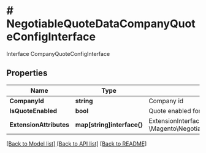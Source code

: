 # # NegotiableQuoteDataCompanyQuoteConfigInterface
Interface CompanyQuoteConfigInterface

## Properties 


Name | Type | Description | Notes
------------ | ------------- | ------------- | -------------
**CompanyId**| **string** | Company id  | [optional]
**IsQuoteEnabled**| **bool** | Quote enabled for company  |
**ExtensionAttributes**| **map[string]interface{}** | ExtensionInterface class for @see \\Magento\\NegotiableQuote\\Api\\Data\\CompanyQuoteConfigInterface  | [optional]


[[Back to Model list]](../../README.md#models) [[Back to API list]](../../README.md#endpoints) [[Back to README]](../../README.md)

